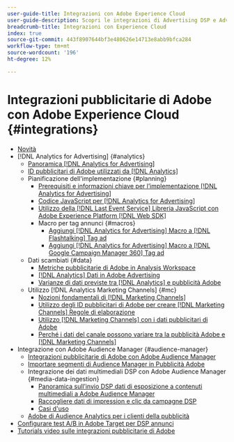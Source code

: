 ```yaml
---
user-guide-title: Integrazioni con Adobe Experience Cloud
user-guide-description: Scopri le integrazioni di Advertising DSP e Advertising Search con altri prodotti e servizi Adobe Experience Cloud.
breadcrumb-title: Integrazioni con Experience Cloud
index: true
source-git-commit: 443f8907644bf3e480626e14713e8abb9bfca284
workflow-type: tm+mt
source-wordcount: '196'
ht-degree: 12%

---
```



# Integrazioni pubblicitarie di Adobe con Adobe Experience Cloud {#integrations}

<!--  ADD LATER: and Adobe Experience Platform -->

+ [Novità](/help/integrations/home.md)
+ [!DNL Analytics for Advertising] {#analytics}
   + [Panoramica [!DNL Analytics for Advertising]](/help/integrations/analytics/overview.md)
   + [ID pubblicitari di Adobe utilizzati da [!DNL Analytics]](/help/integrations/analytics/ids.md)
   + Pianificazione dell&#39;implementazione {#planning}
      + [Prerequisiti e informazioni chiave per l’implementazione [!DNL Analytics for Advertising]](/help/integrations/analytics/prerequisites.md)
      + [Codice JavaScript per [!DNL Analytics for Advertising]](/help/integrations/analytics/javascript.md)
      + [Utilizzo della [!DNL Last Event Service] Libreria JavaScript con Adobe Experience Platform [!DNL Web SDK]](/help/integrations/analytics/web-sdk.md)
      + Macro per tag annunci {#macros}
         + [Aggiungi [!DNL Analytics for Advertising] Macro a [!DNL Flashtalking] Tag ad](/help/integrations/analytics/macros-flashtalking.md)
         + [Aggiungi [!DNL Analytics for Advertising] Macro a [!DNL Google Campaign Manager 360] Tag ad](/help/integrations/analytics/macros-google-campaign-manager.md)
   + Dati scambiati {#data}
      + [Metriche pubblicitarie di Adobe in Analysis Workspace](/help/integrations/analytics/advertising-metrics-in-analytics.md)
      + [[!DNL Analytics] Dati in Adobe Advertising](/help/integrations/analytics/analytics-data-in-advertising.md)
      + [Varianze di dati previste tra [!DNL Analytics] e pubblicità Adobe](/help/integrations/analytics/data-variances.md)
   + Utilizzo [!DNL Analytics Marketing Channels] {#mc}
      + [Nozioni fondamentali di [!DNL Marketing Channels]](/help/integrations/analytics/marketing-channels/mc-overview.md)
      + [Utilizzo degli ID pubblicitari di Adobe per creare [!DNL Marketing Channels] Regole di elaborazione](/help/integrations/analytics/marketing-channels/mc-ids.md)
      + [Utilizzo [!DNL Marketing Channels] con i dati pubblicitari di Adobe](/help/integrations/analytics/marketing-channels/mc-ac-data.md)
      + [Perché i dati del canale possono variare tra la pubblicità Adobe e [!DNL Marketing Channels]](/help/integrations/analytics/marketing-channels/mc-data-variances.md)
+ Integrazione con Adobe Audience Manager {#audience-manager}
   + [Integrazioni pubblicitarie di Adobe con Adobe Audience Manager](/help/integrations/audience-manager/overview.md)
   + [Importare segmenti di Audience Manager in Pubblicità Adobe](/help/integrations/audience-manager/import-audiences.md)
   + Integrazione dei dati multimediali DSP con Adobe Audience Manager {#media-data-ingestion}
      + [Panoramica sull’invio DSP dati di esposizione a contenuti multimediali a Adobe Audience Manager](/help/integrations/audience-manager/media-data-integration/overview.md)
      + [Raccogliere dati di impression e clic da campagne DSP](/help/integrations/audience-manager/media-data-integration/collect.md)
      + [Casi d&#39;uso](/help/integrations/audience-manager/media-data-integration/use-cases.md)
   + [Adobe di Audience Analytics per i clienti della pubblicità](/help/integrations/audience-manager/audience-analytics.md)
+ [Configurare test A/B in Adobe Target per DSP annunci](/help/integrations/target/overview-ab-tests.md)
+ [Tutorials video sulle integrazioni pubblicitarie di Adobe](https://experienceleague.adobe.com/docs/advertising-learn/tutorials/overview.html)<!-- rename if the tutorials TOC structure changes -->
